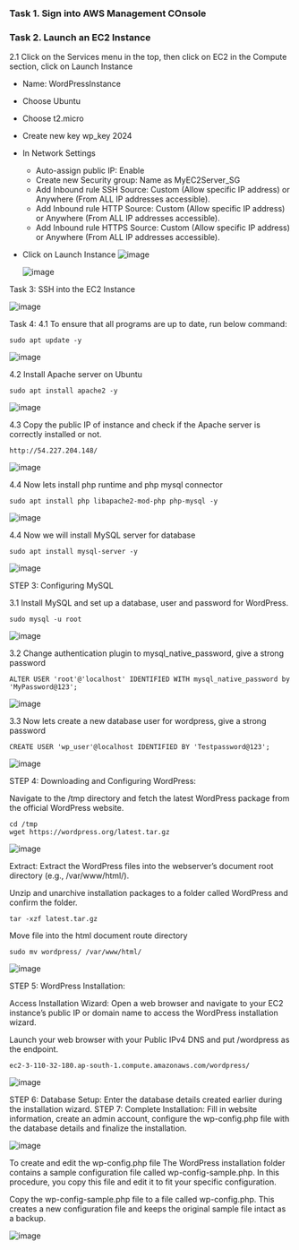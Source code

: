 ### Task 1. Sign into AWS Management COnsole

### Task 2. Launch an EC2 Instance
2.1 Click on the Services menu in the top, then click on EC2 in the Compute section, click on Launch Instance
* Name: WordPressInstance
* Choose Ubuntu
* Choose t2.micro
* Create new key wp_key 2024
* In Network Settings
   * Auto-assign public IP: Enable
   * Create new Security group: Name as MyEC2Server_SG
   * Add Inbound rule SSH Source: Custom (Allow specific IP address) or Anywhere (From ALL IP addresses accessible).
   * Add Inbound rule HTTP Source: Custom (Allow specific IP address) or Anywhere (From ALL IP addresses accessible).
   * Add Inbound rule HTTPS Source: Custom (Allow specific IP address) or Anywhere (From ALL IP addresses accessible).
* Click on Launch Instance
  ![image](https://github.com/Asma09Akram/Deploying-Wordpress-on-EC2/assets/124654068/7202d9e3-3df9-40be-8373-79311b53fade)


  ![image](https://github.com/Asma09Akram/Deploying-Wordpress-on-EC2/assets/124654068/5bce7557-f1a1-4e91-8a8e-819ff8386a9f)


Task 3: SSH into the EC2 Instance

![image](https://github.com/Asma09Akram/Deploying-Wordpress-on-EC2/assets/124654068/caf88d03-5d67-4916-bf3f-cede29c818a6)

Task 4: 
4.1 To ensure that all programs are up to date, run below command:

``` 
sudo apt update -y
```

![image](https://github.com/Asma09Akram/Deploying-Wordpress-on-EC2/assets/124654068/2c8622b7-1671-4b8f-afcd-e6c27afcbe95)


4.2 Install Apache server on Ubuntu

``` 
sudo apt install apache2 -y
```

![image](https://github.com/Asma09Akram/Deploying-Wordpress-on-EC2/assets/124654068/793eb8cb-6567-4145-b224-55b3b80b1e8c)

4.3 Copy the public IP of instance and check if the Apache server is correctly installed or not.

```
http://54.227.204.148/
```
![image](https://github.com/Asma09Akram/Deploying-Wordpress-on-EC2/assets/124654068/2a047d97-2da8-47dd-b6a0-e13ed699a4cf)


4.4  Now lets install php runtime and php mysql connector
``` 
sudo apt install php libapache2-mod-php php-mysql -y
```

![image](https://github.com/Asma09Akram/Deploying-Wordpress-on-EC2/assets/124654068/9e424c7a-db61-4c0b-bb7e-496fbcbd5c52)


4.4 Now we will install MySQL server for database


``` 
sudo apt install mysql-server -y
```

![image](https://github.com/Asma09Akram/Deploying-Wordpress-on-EC2/assets/124654068/57933db7-89ac-45c9-956d-51b796040b68)


STEP 3: Configuring MySQL

3.1 Install MySQL and set up a database, user and password for WordPress.

```
sudo mysql -u root
```

![image](https://github.com/Asma09Akram/Deploying-Wordpress-on-EC2/assets/124654068/c67daf87-7a51-4153-825a-e7f72132d7af)

3.2 Change authentication plugin to mysql_native_password, give a strong password

```
ALTER USER 'root'@'localhost' IDENTIFIED WITH mysql_native_password by 'MyPassword@123';
```

![image](https://github.com/Asma09Akram/Deploying-Wordpress-on-EC2/assets/124654068/0821f642-320e-419c-88d9-4429849c6b7b)

3.3 Now lets create a new database user for wordpress, give a strong password
```
CREATE USER 'wp_user'@localhost IDENTIFIED BY 'Testpassword@123';
```



![image](https://github.com/Asma09Akram/Deploying-Wordpress-on-EC2/assets/124654068/3b9a48ef-49be-4a5e-be0b-e363b7d3150a)



STEP 4: Downloading and Configuring WordPress:

Navigate to the /tmp directory and fetch the latest WordPress package from the official WordPress website.

```
cd /tmp
wget https://wordpress.org/latest.tar.gz
```

![image](https://github.com/Asma09Akram/Deploying-Wordpress-on-EC2/assets/124654068/8e25fc11-a5dd-47f9-855d-e03cb6c4a32d)


Extract: Extract the WordPress files into the webserver’s document root directory (e.g., /var/www/html/).

Unzip and unarchive installation packages to a folder called WordPress and confirm the folder.

```
tar -xzf latest.tar.gz
```



Move file into the html document route directory

```
sudo mv wordpress/ /var/www/html/
```

![image](https://github.com/Asma09Akram/Deploying-Wordpress-on-EC2/assets/124654068/c61f8723-4df6-45c3-a0fa-17499381fe54)


STEP 5: WordPress Installation:

Access Installation Wizard: Open a web browser and navigate to your EC2 instance’s public IP or domain name to access the WordPress installation wizard.

Launch your web browser with your Public IPv4 DNS and put /wordpress as the endpoint.


```
ec2-3-110-32-180.ap-south-1.compute.amazonaws.com/wordpress/
```


![image](https://github.com/Asma09Akram/Deploying-Wordpress-on-EC2/assets/124654068/32e97a82-3128-472f-9f08-b83479a5d926)


STEP 6: Database Setup: Enter the database details created earlier during the installation wizard.
STEP 7: Complete Installation: Fill in website information, create an admin account, configure the wp-config.php file with the database details and finalize the installation.


![image](https://github.com/Asma09Akram/Deploying-Wordpress-on-EC2/assets/124654068/200f0b7a-3505-43ad-a5fe-7af97197b3ab)


To create and edit the wp-config.php file
The WordPress installation folder contains a sample configuration file called wp-config-sample.php. In this procedure, you copy this file and edit it to fit your specific configuration.


Copy the wp-config-sample.php file to a file called wp-config.php. This creates a new configuration file and keeps the original sample file intact as a backup.


![image](https://github.com/Asma09Akram/Deploying-Wordpress-on-EC2/assets/124654068/522cccb1-2179-4e88-870d-167499515f93)










